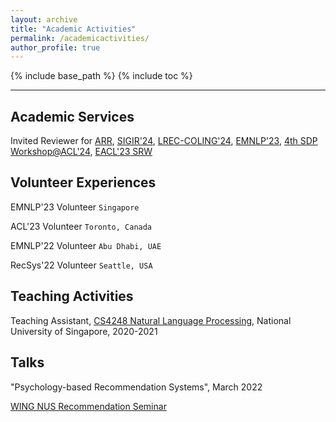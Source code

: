 ```yaml
---
layout: archive
title: "Academic Activities"
permalink: /academicactivities/
author_profile: true
---
```



{% include base_path %}
{% include toc %}

---

## Academic Services

Invited Reviewer for [ARR](https://aclrollingreview.org/), [SIGIR'24](https://sigir-2024.github.io/), [LREC-COLING'24](https://lrec-coling-2024.org/), [EMNLP'23](https://2023.emnlp.org/), [4th SDP Workshop@ACL'24](https://sdproc.org/2024/index.html), [EACL'23 SRW](https://sites.google.com/view/eacl2023srw/home)


## Volunteer Experiences

EMNLP'23 Volunteer   `Singapore`

ACL'23 Volunteer   `Toronto, Canada`

EMNLP'22 Volunteer  `Abu Dhabi, UAE`

RecSys'22 Volunteer  `Seattle, USA`


## Teaching Activities

Teaching Assistant, [CS4248 Natural Language Processing](https://knmnyn.github.io/cs4248-2020/), National University of Singapore, 2020-2021


## Talks

"Psychology-based Recommendation Systems", March 2022

[WING NUS Recommendation Seminar](https://wing-nus.github.io/ir-seminar/)
